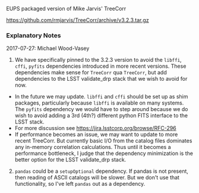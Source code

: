 EUPS packaged version of Mike Jarvis' TreeCorr

https://github.com/rmjarvis/TreeCorr/archive/v3.2.3.tar.gz

### Explanatory Notes
2017-07-27: Michael Wood-Vasey
1. We have specifically pinned to the 3.2.3 version
to avoid the `libffi`, `cffi`, `pyfits` dependencies introduced in more recent versions.  These dependencies make sense for `TreeCorr` qua `TreeCorr`, but add dependencies to the LSST validate_drp stack that we wish to avoid for now.
  - In the future we may update.  `libffi` and `cffi` should be set up as shim packages, particularly because `libffi` is available on many systems.  The `pyfits` dependency we would have to step around because we do wish to avoid adding a 3rd (4th?) different python FITS interface to the LSST stack.
  - For more discussion see
https://jira.lsstcorp.org/browse/RFC-296
  - If performance becomes an issue, we may want to update to more recent TreeCorr.  But currently basic I/O from the catalog files dominates any in-memory correlation calculations.  Thus until it becomes a performance bottleneck, I judge that the dependency minimization is the better option for the LSST validate_drp stack.

2. `pandas` could be a `setupOptional` dependency.
If pandas is not present, then reading of ASCII catalogs will be slower.
But we don't use that functionality, so I've left `pandas` out as a dependency.
